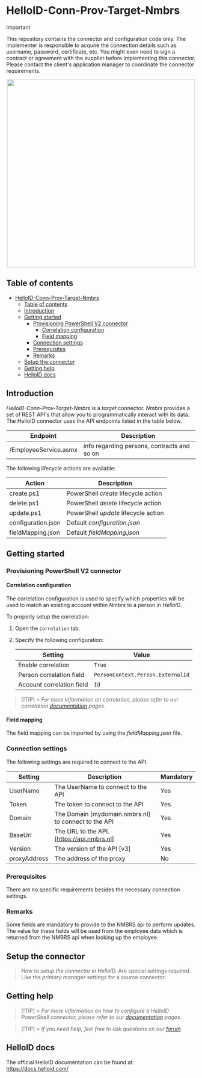 # HelloID-Conn-Prov-Target-Nmbrs

> [!IMPORTANT]
> This repository contains the connector and configuration code only. The implementer is responsible to acquire the connection details such as username, password, certificate, etc. You might even need to sign a contract or agreement with the supplier before implementing this connector. Please contact the client's application manager to coordinate the connector requirements.

<p align="center">
  <img src="https://www.tools4ever.nl/connector-logos/vismanmbrs-logo.png" width="500">
</p>

## Table of contents

- [HelloID-Conn-Prov-Target-Nmbrs](#helloid-conn-prov-target-connectorname)
  - [Table of contents](#table-of-contents)
  - [Introduction](#introduction)
  - [Getting started](#getting-started)
    - [Provisioning PowerShell V2 connector](#provisioning-powershell-v2-connector)
      - [Correlation configuration](#correlation-configuration)
      - [Field mapping](#field-mapping)
    - [Connection settings](#connection-settings)
    - [Prerequisites](#prerequisites)
    - [Remarks](#remarks)
  - [Setup the connector](#setup-the-connector)
  - [Getting help](#getting-help)
  - [HelloID docs](#helloid-docs)

## Introduction

_HelloID-Conn-Prov-Target-Nmbrs_ is a _target_ connector. _Nmbrs_ provides a set of REST API's that allow you to programmatically interact with its data. The HelloID connector uses the API endpoints listed in the table below.

| Endpoint              | Description                                 |
| --------------------- | ------------------------------------------- |
| /EmployeeService.asmx | info regarding persons, contracts and so on |

The following lifecycle actions are available:

| Action             | Description                          |
| ------------------ | ------------------------------------ |
| create.ps1         | PowerShell _create_ lifecycle action |
| delete.ps1         | PowerShell _delete_ lifecycle action |
| update.ps1         | PowerShell _update_ lifecycle action |
| configuration.json | Default _configuration.json_         |
| fieldMapping.json  | Default _fieldMapping.json_          |

## Getting started

### Provisioning PowerShell V2 connector

#### Correlation configuration

The correlation configuration is used to specify which properties will be used to match an existing account within _Nmbrs_ to a person in _HelloID_.

To properly setup the correlation:

1. Open the `Correlation` tab.

2. Specify the following configuration:

   | Setting                   | Value                             |
   | ------------------------- | --------------------------------- |
   | Enable correlation        | `True`                            |
   | Person correlation field  | `PersonContext.Person.ExternalId` |
   | Account correlation field | `Id`                              |

> [!TIP] > _For more information on correlation, please refer to our correlation [documentation](https://docs.helloid.com/en/provisioning/target-systems/powershell-v2-target-systems/correlation.html) pages_.

#### Field mapping

The field mapping can be imported by using the _fieldMapping.json_ file.

### Connection settings

The following settings are required to connect to the API.

| Setting      | Description                                          | Mandatory |
| ------------ | ---------------------------------------------------- | --------- |
| UserName     | The UserName to connect to the API                   | Yes       |
| Token        | The token to connect to the API                      | Yes       |
| Domain       | The Domain [mydomain.nmbrs.nl] to connect to the API | Yes       |
| BaseUrl      | The URL to the API.[https://api.nmbrs.nl]            | Yes       |
| Version      | The version of the API [v3]                          | Yes       |
| proxyAddress | The address of the proxy                             | No        |

### Prerequisites

There are no specific requirements besides the necessary connection settings.

### Remarks

Some fields are mandatory to provide to the NMBRS api to perform updates. The value for these fields will be used from the employee data which is returned from the NMBRS api when looking up the employee.

## Setup the connector

> _How to setup the connector in HelloID._ Are special settings required. Like the _primary manager_ settings for a source connector.

## Getting help

> [!TIP] > _For more information on how to configure a HelloID PowerShell connector, please refer to our [documentation](https://docs.helloid.com/en/provisioning/target-systems/powershell-v2-target-systems.html) pages_.

> [!TIP] > _If you need help, feel free to ask questions on our [forum](https://forum.helloid.com/forum/helloid-connectors/provisioning/4928-helloid-conn-prov-target-nmbrs)_.

## HelloID docs

The official HelloID documentation can be found at: https://docs.helloid.com/
